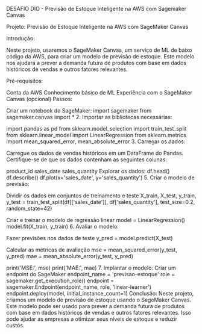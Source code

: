 DESAFIO DIO - Previsão de Estoque Inteligente na AWS com Sagemaker Canvas

Projeto: Previsão de Estoque Inteligente na AWS com SageMaker Canvas

Introdução:

Neste projeto, usaremos o SageMaker Canvas, um serviço de ML de baixo código da AWS, para criar um modelo de previsão de estoque. Este modelo nos ajudará a prever a demanda futura de produtos com base em dados históricos de vendas e outros fatores relevantes.

Pré-requisitos:

Conta da AWS Conhecimento básico de ML Experiência com o SageMaker Canvas (opcional) Passos:

Criar um notebook do SageMaker:
import sagemaker from sagemaker.canvas import * 2. Importar as bibliotecas necessárias:

import pandas as pd from sklearn.model_selection import train_test_split from sklearn.linear_model import LinearRegression from sklearn.metrics import mean_squared_error, mean_absolute_error 3. Carregar os dados:

Carregue os dados de vendas históricos em um DataFrame do Pandas. Certifique-se de que os dados contenham as seguintes colunas:

product_id
sales_date
sales_quantity
Explorar os dados:
df.head() df.describe() df.plot(x='sales_date', y='sales_quantity') 5. Criar o modelo de previsão:

Dividir os dados em conjuntos de treinamento e teste
X_train, X_test, y_train, y_test = train_test_split(df[['sales_date']], df['sales_quantity'], test_size=0.2, random_state=42)

Criar e treinar o modelo de regressão linear
model = LinearRegression() model.fit(X_train, y_train) 6. Avaliar o modelo:

Fazer previsões nos dados de teste
y_pred = model.predict(X_test)

Calcular as métricas de avaliação
mse = mean_squared_error(y_test, y_pred) mae = mean_absolute_error(y_test, y_pred)

print('MSE:', mse) print('MAE:', mae) 7. Implantar o modelo:
Criar um endpoint do SageMaker
endpoint_name = 'previsao-estoque' role = sagemaker.get_execution_role()
endpoint = sagemaker.Endpoint(endpoint_name, role, 'linear-learner') endpoint.deploy(model, initial_instance_count=1) Conclusão:
Neste projeto, criamos um modelo de previsão de estoque usando o SageMaker Canvas. Este modelo pode ser usado para prever a demanda futura de produtos com base em dados históricos de vendas e outros fatores relevantes. Isso pode ajudar as empresas a otimizar seus níveis de estoque e reduzir custos.
